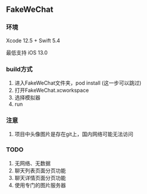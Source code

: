 ## FakeWeChat
### 环境
Xcode 12.5 + Swift 5.4

最低支持 iOS 13.0

### build方式
1. 进入FakeWeChat文件夹，pod install (这一步可以跳过)
2. 打开FakeWeChat.xcworkspace
3. 选择模拟器
4. run

### 注意
1. 项目中头像图片是存在git上，国内网络可能无法访问

### TODO
1. 无网络、无数据
2. 聊天列表页面分页功能
3. 聊天详情页面分页功能
4. 使用专门的图片服务器   
